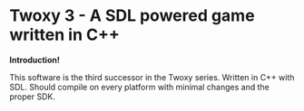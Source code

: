# **Twoxy 3 - A SDL powered game written in C++**

**Introduction!**

This software is the third successor in the Twoxy series. Written in C++ with SDL. Should compile on every platform with minimal changes and the proper SDK.
